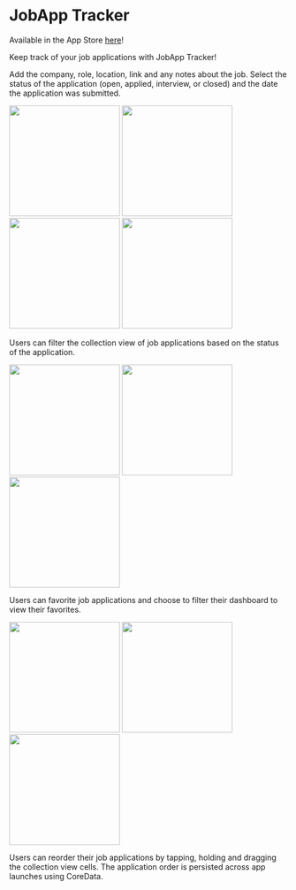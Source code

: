 # JobApp Tracker

Available in the App Store [here](https://apps.apple.com/us/app/jobapp-tracker/id1661018820)!

Keep track of your job applications with JobApp Tracker!

Add the company, role, location, link and any notes about the job. Select the status of the application (open, applied, interview, or closed) and the date the application was submitted.
<p float="center">
<img src="https://user-images.githubusercontent.com/22801309/217122677-fae884ff-77d2-417f-bcac-274eb62c4ac4.png" width="200">
<img src="https://user-images.githubusercontent.com/22801309/217122679-ee49027d-85da-4075-aee4-3cf61cd1d7ef.png" width="200">
<img src="https://user-images.githubusercontent.com/22801309/217122680-b9829c0e-25a7-44f8-a5e8-96a7165551ac.png" width="200">
<img src="https://user-images.githubusercontent.com/22801309/217122682-e3eb2529-db0e-4566-b2ea-81616860a397.png" width="200">
</p>

Users can filter the collection view of job applications based on the status of the application.

<p float="center">
<img src="https://user-images.githubusercontent.com/22801309/217122911-67eeb41b-b970-4353-96a9-43fb3df7a610.png" width="200">
<img src="https://user-images.githubusercontent.com/22801309/217122957-5f327a46-59fe-4006-ac32-b7b0b24c5c64.png" width="200">
<img src="https://user-images.githubusercontent.com/22801309/217122959-8149bb41-fef1-4dc2-817a-c8b8cc889f95.png" width="200">
</p>

Users can favorite job applications and choose to filter their dashboard to view their favorites.
<p float="center">
<img src="https://user-images.githubusercontent.com/22801309/217123092-2ce21830-0750-4593-898e-2a202b4cda52.png" width="200">
<img src="https://user-images.githubusercontent.com/22801309/217123097-bae8b2b6-cc7a-4d3a-b141-5ecdb68bcf45.png" width="200">
<img src="https://user-images.githubusercontent.com/22801309/217123098-4174236f-97be-4f07-94bc-96665a582f7b.png" width="200">
</p>

Users can reorder their job applications by tapping, holding and dragging the collection view cells. The application order is persisted across app launches using CoreData.
